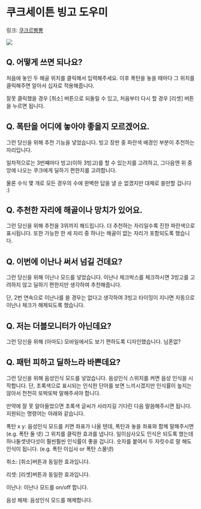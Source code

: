 # 쿠크세이튼 빙고 도우미

링크: [쿠크르삥뽕](https://ialy1595.me/kouku/)

![](https://raw.githubusercontent.com/ialy1595/kouku-saton-bingo/master/screenshot/screenshot.jpg)

## Q. 어떻게 쓰면 되나요?

처음에 놓인 두 해골 위치를 클릭해서 입력해주세요. 이후 폭탄을 놓을 때마다 그 위치를 클릭해주면 알아서 십자로 적용해줍니다.

잘못 클릭했을 경우 [취소] 버튼으로 되돌릴 수 있고, 처음부터 다시 할 경우 [리셋] 버튼을 누르면 됩니다.


## Q. 폭탄을 어디에 놓아야 좋을지 모르겠어요.

그런 당신을 위해 추천 기능을 넣었습니다. 빙고 장판 중 파란색 배경인 부분이 추천하는 자리입니다.

일차적으로는 3번째마다 빙고(이하 3빙고)를 할 수 있는지를 고려하고, 그다음엔 위 중앙에 나오는 쿠크에게 딜하기 편한지를 고려합니다.

물론 수식 몇 개로 모든 경우의 수에 완벽한 답을 낼 순 없겠지만 대체로 쓸만할 겁니다 :)


## Q. 추천한 자리에 해골이나 망치가 있어요.

그런 당신을 위해 추천을 3위까지 해드립니다. 더 추천하는 자리일수록 진한 파란색으로 표시됩니다. 또한 가능한 한 세 자리 중 하나는 해골이 없는 자리가 포함되도록 했습니다.


## Q. 이번에 이난나 써서 넘길 건데요?

그런 당신을 위해 이난나 모드를 넣었습니다. 이난나 체크박스를 체크하시면 3빙고를 고려하지 않고 딜하기 편한지만 생각하여 추천해줍니다.

단, 2번 연속으로 이난나를 쓸 경우는 없다고 생각하여 3빙고 타이밍이 지나면 자동으로 이난나 체크가 해제되도록 했습니다.


## Q. 저는 더블모니터가 아닌데요?

그런 당신을 위해 (아마도) 모바일에서도 보기 편하도록 디자인했습니다. 님폰없?


## Q. 패턴 피하고 딜하느라 바쁜데요?

그런 당신을 위해 음성인식 모드를 넣었습니다. 음성인식 스위치를 켜면 음성 인식을 시작합니다. 단, 초록색으로 표시되는 인식한 단어를 보면 느끼시겠지만 인식률이 높지는 않아서 천천히 또박또박 말해주셔야 합니다.

만약에 잘 못 알아들었으면 초록색 글씨가 사라지길 기다린 다음 말씀해주시면 됩니다. 지원되는 명령어는 아래와 같습니다.

폭탄 x y: 음성인식 모드를 키면 좌표가 나올 텐데, 폭탄과 놓을 좌표와 함께 말해주시면(e.g. 폭탄 둘 넷) 그 위치를 클릭한 효과를 냅니다. 일이삼사오도 인식은 되도록 했는데 하나둘셋넷다섯이 훨씬훨씬 인식률이 좋을 겁니다. 숫자를 붙여서 두 자릿수로 말 해도 인식이 됩니다. (e.g. 폭탄 이십사 or 폭탄 스물넷)

취소: [취소]버튼과 동일한 효과입니다.

리셋: [리셋]버튼과 동일한 효과입니다.

이난나: 이난나 모드를 on/off 합니다.

음성 해제: 음성인식 모드를 해제합니다.
